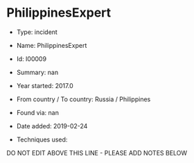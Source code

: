 # PhilippinesExpert

* Type: incident

* Name: PhilippinesExpert

* Id: I00009

* Summary: nan

* Year started: 2017.0

* From country / To country: Russia / Philippines

* Found via: nan

* Date added: 2019-02-24

* Techniques used: 


DO NOT EDIT ABOVE THIS LINE - PLEASE ADD NOTES BELOW
